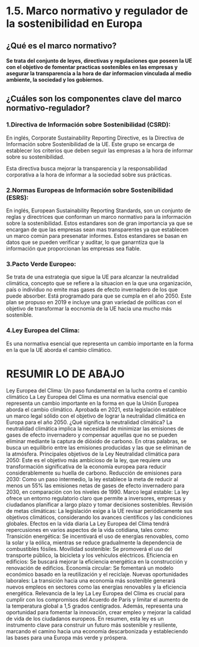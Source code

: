 # 1.5. Marco normativo y regulador de la sostenibilidad en Europa
## ¿Qué es el marco normativo?

#### Se trata del conjunto de leyes, directivas y regulaciones que poseen la UE con el objetivo de fomentar practicas sostenibles en las empresas y asegurar la transparencia a la hora de dar informacion vinculada al medio ambiente, la sociedad y los gobiernos.

## ¿Cuáles son los componentes clave del marco normativo-regulador?

 ### 1.Directiva de Información sobre Sostenibilidad (CSRD): 
En inglés, Corporate Sustainability Reporting Directive, es la Directiva de Información sobre Sostenibilidad de la UE. 
Este grupo se encarga de establecer los criterios que deben seguir las empresas a la hora de informar sobre su sostenibilidad. 

 
 Esta directiva busca mejorar la transparencia y la responsabilidad corporativa a la hora de informar a la sociedad sobre sus prácticas.


 ### 2.Normas Europeas de Información sobre Sostenibilidad (ESRS):
En inglés, European Sustainability Reporting Standards, son un conjunto de reglas y directrices que conforman un marco normativo para la información sobre la sostenibilidad. Estos estandares son de gran importancia ya que se encargan de que las empresas sean mas transparentes ya que establecen un marco común para presenatar informes. Estos estandares se basan en datos que se pueden verificar y auditar, lo que ganarntiza que la información que proporcionan las empresas sea fiable.

### 3.Pacto Verde Europeo:
Se trata de una estrategia que sigue la UE para alcanzar la neutralidad climática, concepto que se refiere a la situacion en la que una organización, país o individuo no emite mas gases de efecto invernadero de los que puede absorber. Está programado para que se cumpla en el año 2050. Este plan se propuso en 2019 e incluye una gran variedad de políticas con el objetivo de transformar la eocnomía de la UE hacia una mucho más sostenible.

### 4.Ley Europea del Clima:
Es una normativa esencial que representa un cambio importante en la forma en la que la UE aborda el cambio climático. 

 # RESUMIR LO DE ABAJO
 Ley Europea del Clima: Un paso fundamental en la lucha contra el cambio climático
La Ley Europea del Clima es una normativa esencial que representa un cambio importante en la forma en que la Unión Europea aborda el cambio climático. Aprobada en 2021, esta legislación establece un marco legal sólido con el objetivo de lograr la neutralidad climática en Europa para el año 2050.
¿Qué significa la neutralidad climática?
La neutralidad climática implica la necesidad de minimizar las emisiones de gases de efecto invernadero y compensar aquellas que no se pueden eliminar mediante la captura de dióxido de carbono. En otras palabras, se busca un equilibrio entre las emisiones producidas y las que se eliminan de la atmósfera.
Principales objetivos de la Ley
Neutralidad climática para 2050: Este es el objetivo más ambicioso de la ley, que requiere una transformación significativa de la economía europea para reducir considerablemente su huella de carbono.
Reducción de emisiones para 2030: Como un paso intermedio, la ley establece la meta de reducir al menos un 55% las emisiones netas de gases de efecto invernadero para 2030, en comparación con los niveles de 1990.
Marco legal estable: La ley ofrece un entorno regulatorio claro que permite a inversores, empresas y ciudadanos planificar a largo plazo y tomar decisiones sostenibles.
Revisión de metas climáticas: La legislación exige a la UE revisar periódicamente sus objetivos climáticos, considerando los avances científicos y las condiciones globales.
Efectos en la vida diaria
La Ley Europea del Clima tendrá repercusiones en varios aspectos de la vida cotidiana, tales como:
Transición energética: Se incentivará el uso de energías renovables, como la solar y la eólica, mientras se reduce gradualmente la dependencia de combustibles fósiles.
Movilidad sostenible: Se promoverá el uso del transporte público, la bicicleta y los vehículos eléctricos.
Eficiencia en edificios: Se buscará mejorar la eficiencia energética en la construcción y renovación de edificios.
Economía circular: Se fomentará un modelo económico basado en la reutilización y el reciclaje.
Nuevas oportunidades laborales: La transición hacia una economía más sostenible generará nuevos empleos en sectores como las energías renovables y la eficiencia energética.
Relevancia de la ley
La Ley Europea del Clima es crucial para cumplir con los compromisos del Acuerdo de París y limitar el aumento de la temperatura global a 1,5 grados centígrados. Además, representa una oportunidad para fomentar la innovación, crear empleo y mejorar la calidad de vida de los ciudadanos europeos.
En resumen, esta ley es un instrumento clave para construir un futuro más sostenible y resiliente, marcando el camino hacia una economía descarbonizada y estableciendo las bases para una Europa más verde y próspera.
